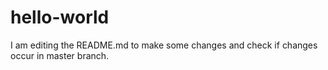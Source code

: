 # hello-world
I am editing the README.md to make some changes and check if changes occur in master branch.
